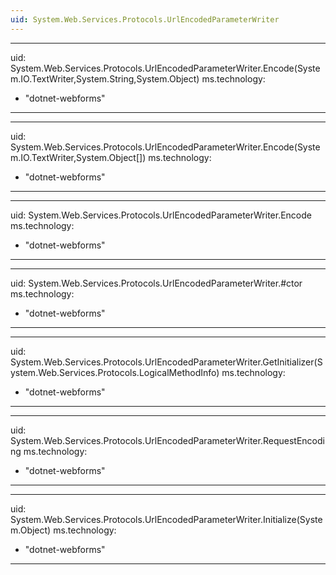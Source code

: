 ```yaml
---
uid: System.Web.Services.Protocols.UrlEncodedParameterWriter
---
```


---
uid: System.Web.Services.Protocols.UrlEncodedParameterWriter.Encode(System.IO.TextWriter,System.String,System.Object)
ms.technology: 
  - "dotnet-webforms"
---

---
uid: System.Web.Services.Protocols.UrlEncodedParameterWriter.Encode(System.IO.TextWriter,System.Object[])
ms.technology: 
  - "dotnet-webforms"
---

---
uid: System.Web.Services.Protocols.UrlEncodedParameterWriter.Encode
ms.technology: 
  - "dotnet-webforms"
---

---
uid: System.Web.Services.Protocols.UrlEncodedParameterWriter.#ctor
ms.technology: 
  - "dotnet-webforms"
---

---
uid: System.Web.Services.Protocols.UrlEncodedParameterWriter.GetInitializer(System.Web.Services.Protocols.LogicalMethodInfo)
ms.technology: 
  - "dotnet-webforms"
---

---
uid: System.Web.Services.Protocols.UrlEncodedParameterWriter.RequestEncoding
ms.technology: 
  - "dotnet-webforms"
---

---
uid: System.Web.Services.Protocols.UrlEncodedParameterWriter.Initialize(System.Object)
ms.technology: 
  - "dotnet-webforms"
---
